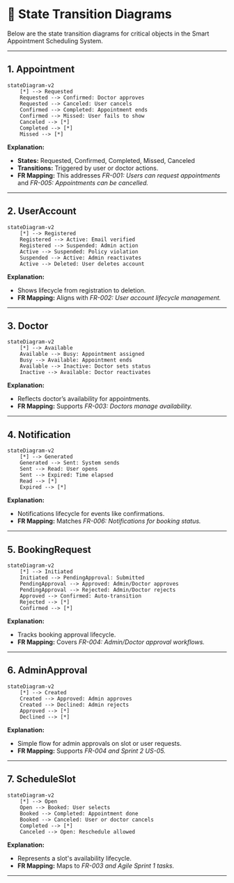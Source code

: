 # 📘 State Transition Diagrams

Below are the state transition diagrams for critical objects in the Smart Appointment Scheduling System.

---

## 1. Appointment

```mermaid
stateDiagram-v2
    [*] --> Requested
    Requested --> Confirmed: Doctor approves
    Requested --> Canceled: User cancels
    Confirmed --> Completed: Appointment ends
    Confirmed --> Missed: User fails to show
    Canceled --> [*]
    Completed --> [*]
    Missed --> [*]
```

**Explanation:**  
- **States:** Requested, Confirmed, Completed, Missed, Canceled  
- **Transitions:** Triggered by user or doctor actions.  
- **FR Mapping:** This addresses *FR-001: Users can request appointments* and *FR-005: Appointments can be cancelled.*

---

## 2. UserAccount

```mermaid
stateDiagram-v2
    [*] --> Registered
    Registered --> Active: Email verified
    Registered --> Suspended: Admin action
    Active --> Suspended: Policy violation
    Suspended --> Active: Admin reactivates
    Active --> Deleted: User deletes account
```

**Explanation:**  
- Shows lifecycle from registration to deletion.  
- **FR Mapping:** Aligns with *FR-002: User account lifecycle management.*

---

## 3. Doctor

```mermaid
stateDiagram-v2
    [*] --> Available
    Available --> Busy: Appointment assigned
    Busy --> Available: Appointment ends
    Available --> Inactive: Doctor sets status
    Inactive --> Available: Doctor reactivates
```

**Explanation:**  
- Reflects doctor’s availability for appointments.  
- **FR Mapping:** Supports *FR-003: Doctors manage availability.*

---

## 4. Notification

```mermaid
stateDiagram-v2
    [*] --> Generated
    Generated --> Sent: System sends
    Sent --> Read: User opens
    Sent --> Expired: Time elapsed
    Read --> [*]
    Expired --> [*]
```

**Explanation:**  
- Notifications lifecycle for events like confirmations.  
- **FR Mapping:** Matches *FR-006: Notifications for booking status.*

---

## 5. BookingRequest

```mermaid
stateDiagram-v2
    [*] --> Initiated
    Initiated --> PendingApproval: Submitted
    PendingApproval --> Approved: Admin/Doctor approves
    PendingApproval --> Rejected: Admin/Doctor rejects
    Approved --> Confirmed: Auto-transition
    Rejected --> [*]
    Confirmed --> [*]
```

**Explanation:**  
- Tracks booking approval lifecycle.  
- **FR Mapping:** Covers *FR-004: Admin/Doctor approval workflows.*

---

## 6. AdminApproval

```mermaid
stateDiagram-v2
    [*] --> Created
    Created --> Approved: Admin approves
    Created --> Declined: Admin rejects
    Approved --> [*]
    Declined --> [*]
```

**Explanation:**  
- Simple flow for admin approvals on slot or user requests.  
- **FR Mapping:** Supports *FR-004 and Sprint 2 US-05.*

---

## 7. ScheduleSlot

```mermaid
stateDiagram-v2
    [*] --> Open
    Open --> Booked: User selects
    Booked --> Completed: Appointment done
    Booked --> Canceled: User or doctor cancels
    Completed --> [*]
    Canceled --> Open: Reschedule allowed
```

**Explanation:**  
- Represents a slot's availability lifecycle.  
- **FR Mapping:** Maps to *FR-003 and Agile Sprint 1 tasks.*

---
